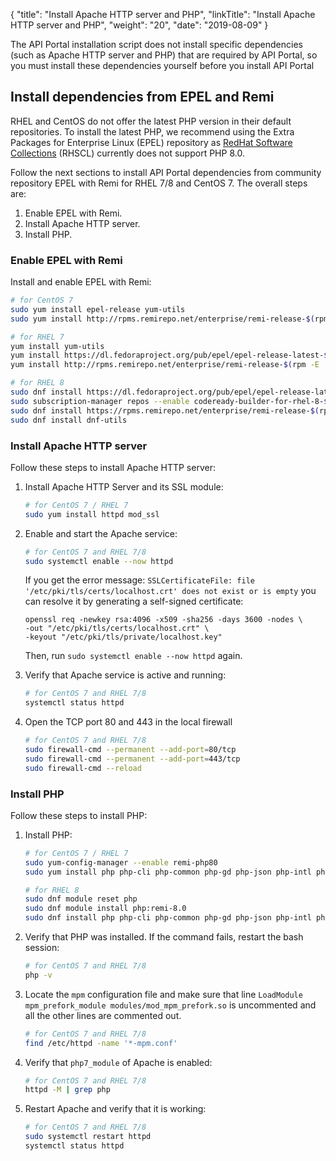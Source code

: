 {
"title": "Install Apache HTTP server and PHP",
  "linkTitle": "Install Apache HTTP server and PHP",
  "weight": "20",
  "date": "2019-08-09"
}

The API Portal installation script does not install specific dependencies (such as Apache HTTP server and PHP) that are required by API Portal, so you must install these dependencies yourself before you install API Portal

## Install dependencies from EPEL and Remi

RHEL and CentOS do not offer the latest PHP version in their default repositories. To install the latest PHP, we recommend using the Extra Packages for Enterprise Linux (EPEL) repository as [RedHat Software Collections](https://www.softwarecollections.org/en/) (RHSCL) currently does not support PHP 8.0.

Follow the next sections to install API Portal dependencies from community repository EPEL with Remi for RHEL 7/8 and CentOS 7. The overall steps are:

1. Enable EPEL with Remi.
2. Install Apache HTTP server.
3. Install PHP.

### Enable EPEL with Remi

Install and enable EPEL with Remi:

```bash
# for CentOS 7
sudo yum install epel-release yum-utils
sudo yum install http://rpms.remirepo.net/enterprise/remi-release-$(rpm -E '%{rhel}').rpm
```

```bash
# for RHEL 7
yum install yum-utils
yum install https://dl.fedoraproject.org/pub/epel/epel-release-latest-$(rpm -E '%{rhel}').noarch.rpm
yum install http://rpms.remirepo.net/enterprise/remi-release-$(rpm -E '%{rhel}').rpm
```

```bash
# for RHEL 8
sudo dnf install https://dl.fedoraproject.org/pub/epel/epel-release-latest-$(rpm -E '%{rhel}').noarch.rpm
sudo subscription-manager repos --enable codeready-builder-for-rhel-8-$(arch)-rpms
sudo dnf install https://rpms.remirepo.net/enterprise/remi-release-$(rpm -E '%{rhel}').rpm
sudo dnf install dnf-utils
```

### Install Apache HTTP server

Follow these steps to install Apache HTTP server:

1. Install Apache HTTP Server and its SSL module:

   ```bash
   # for CentOS 7 / RHEL 7
   sudo yum install httpd mod_ssl
   ```
2. Enable and start the Apache service:

   ```bash
   # for CentOS 7 and RHEL 7/8
   sudo systemctl enable --now httpd
   ```

    If you get the error message: `SSLCertificateFile: file '/etc/pki/tls/certs/localhost.crt' does not exist or is empty` you can resolve it by generating a self-signed certificate:

   ```
   openssl req -newkey rsa:4096 -x509 -sha256 -days 3600 -nodes \
   -out "/etc/pki/tls/certs/localhost.crt" \
   -keyout "/etc/pki/tls/private/localhost.key"
   ```

    Then, run `sudo systemctl enable --now httpd` again.
3. Verify that Apache service is active and running:

   ```bash
   # for CentOS 7 and RHEL 7/8
   systemctl status httpd
   ```
4. Open the TCP port 80 and 443 in the local firewall

   ```bash
   # for CentOS 7 and RHEL 7/8
   sudo firewall-cmd --permanent --add-port=80/tcp
   sudo firewall-cmd --permanent --add-port=443/tcp
   sudo firewall-cmd --reload
   ```

### Install PHP

Follow these steps to install PHP:

1. Install PHP:

   ```bash
   # for CentOS 7 / RHEL 7
   sudo yum-config-manager --enable remi-php80
   sudo yum install php php-cli php-common php-gd php-json php-intl php-mbstring php-mysqlnd php-pdo php-xml php-pecl-zip
   ```

   ```bash
   # for RHEL 8
   sudo dnf module reset php
   sudo dnf module install php:remi-8.0
   sudo dnf install php php-cli php-common php-gd php-json php-intl php-mbstring php-mysqli php-openssl php-pdo php-xml php-zip
   ```
2. Verify that PHP was installed. If the command fails, restart the bash session:

   ```bash
   # for CentOS 7 and RHEL 7/8
   php -v
   ```
3. Locate the `mpm` configuration file and make sure that line `LoadModule mpm_prefork_module modules/mod_mpm_prefork.so` is uncommented and all the other lines are commented out.

   ```bash
   # for CentOS 7 and RHEL 7/8
   find /etc/httpd -name '*-mpm.conf'
   ```
4. Verify that `php7_module` of Apache is enabled:

   ```bash
   # for CentOS 7 and RHEL 7/8
   httpd -M | grep php
   ```
5. Restart Apache and verify that it is working:

   ```bash
   # for CentOS 7 and RHEL 7/8
   sudo systemctl restart httpd
   systemctl status httpd
   ```
